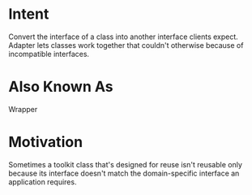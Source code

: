 # Intent
Convert the interface of a class into another interface clients expect. 
Adapter lets classes work together that couldn't otherwise because of incompatible interfaces.
# Also Known As
Wrapper
# Motivation
Sometimes a toolkit class that's designed for reuse isn't reusable only because its interface doesn't match the domain-specific interface an application requires.
